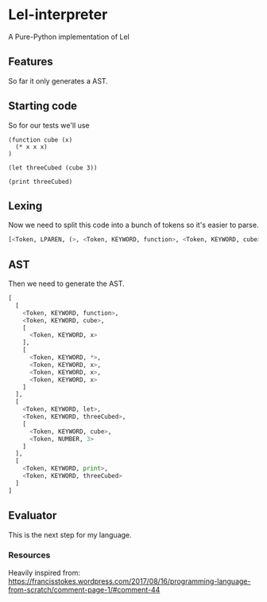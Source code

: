 # Lel-interpreter
A Pure-Python implementation of Lel

## Features
So far it only generates a AST.

## Starting code
So for our tests we'll use
```Lisp
(function cube (x)
  (* x x x)
)
 
(let threeCubed (cube 3))
 
(print threeCubed)
```

## Lexing
Now we need to split this code into a bunch of tokens so it's easier to parse.
```python
[<Token, LPAREN, (>, <Token, KEYWORD, function>, <Token, KEYWORD, cube>, <Token, LPAREN, (>, <Token, KEYWORD, x>, <Token, RPAREN, )>, <Token, LPAREN, (>, <Token, KEYWORD, *>, <Token, KEYWORD, x>, <Token, KEYWORD, x>, <Token, KEYWORD, x>, <Token, RPAREN, )>, <Token, RPAREN, )>, <Token, LPAREN, (>, <Token, KEYWORD, let>, <Token, KEYWORD, threeCubed>, <Token, LPAREN, (>, <Token, KEYWORD, cube>, <Token, NUMBER, 3>, <Token, RPAREN, )>, <Token, RPAREN, )>, <Token, LPAREN, (>, <Token, KEYWORD, print>, <Token, KEYWORD, threeCubed>, <Token, RPAREN, )>]
```

## AST
Then we need to generate the AST.

```python
[
  [
    <Token, KEYWORD, function>,
    <Token, KEYWORD, cube>,
    [
      <Token, KEYWORD, x>
    ],
    [
      <Token, KEYWORD, *>,
      <Token, KEYWORD, x>,
      <Token, KEYWORD, x>,
      <Token, KEYWORD, x>
    ]
  ],
  [
    <Token, KEYWORD, let>,
    <Token, KEYWORD, threeCubed>,
    [
      <Token, KEYWORD, cube>,
      <Token, NUMBER, 3>
    ]
  ],
  [
    <Token, KEYWORD, print>,
    <Token, KEYWORD, threeCubed>
  ]
]
```

## Evaluator
This is the next step for my language.

### Resources
Heavily inspired from: https://francisstokes.wordpress.com/2017/08/16/programming-language-from-scratch/comment-page-1/#comment-44
